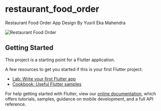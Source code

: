 # restaurant_food_order

Restaurant Food Order App Design By Yusril Eka Mahendra

![Restaurant Food Order](https://user-images.githubusercontent.com/65325397/92461984-17b0d300-f1f4-11ea-9a78-8687150bdc3b.png)


## Getting Started

This project is a starting point for a Flutter application.

A few resources to get you started if this is your first Flutter project:

- [Lab: Write your first Flutter app](https://flutter.dev/docs/get-started/codelab)
- [Cookbook: Useful Flutter samples](https://flutter.dev/docs/cookbook)

For help getting started with Flutter, view our
[online documentation](https://flutter.dev/docs), which offers tutorials,
samples, guidance on mobile development, and a full API reference.

